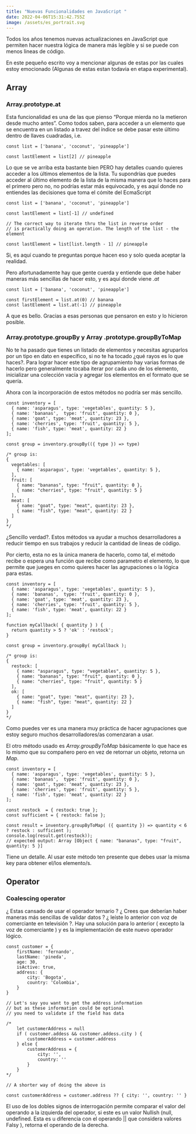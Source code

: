 ```yaml
---
title: "Nuevas Funcionalidades en JavaScript "
date: 2022-04-06T15:31:42.755Z
image: /assets/es_portrait.svg
---
```

Todos los años tenemos nuevas actualizaciones en JavaScript que permiten hacer nuestra lógica de manera más legible y si se puede con menos lineas de código.

En este pequeño escrito voy a mencionar algunas de estas por las cuales estoy emocionado (Algunas de estas estan todavia en etapa experimental).

## Array

### Array.prototype.at

Esta funcionalidad es una de las que pienso “Porque mierda no la metieron desde mucho antes”. Como todos saben, para acceder a un elemento que se encuentra en un listado a travez del índice se debe pasar este último dentro de llaves cuadradas, i.e.

```
const list = ['banana', 'coconut', 'pineapple']

const lastElement = list[2] // pineapple
```

Lo que se ve arriba esta bastante bien PERO hay detalles cuando quieres acceder a los últimos elementos de la lista. Tu supondrías que puedes acceder al último elemento de la lista de la misma manera que lo haces para el primero pero no, no podrías estar más equivocado, y es aquí donde no entiendes las decisiones que toma el cómite del EcmaScript

```
const list = ['banana', 'coconut', 'pineapple']

const lastElement = list[-1] // undefined

// The correct way to iterate thru the list in reverse order
// is practically doing an operation. The length of the list - the element

const lastElement = list[list.length - 1] // pineapple
```

Si, es aquí cuando te preguntas porque hacen eso y solo queda aceptar la realidad.

Pero afortunadamente hay que gente cuerda y entiende que debe haber maneras más sencillas de hacer esto, y es aquí donde viene *.at*

```
const list = ['banana', 'coconut', 'pineapple']

const firstElement = list.at(0) // banana
const lastElement = list.at(-1) // pineapple
```

A que es bello. Gracias a esas personas que pensaron en esto y lo hicieron posible.

### Array.prototype.groupBy y Array .prototype.groupByToMap

No te ha pasado que tienes un listado de elementos y necesitas agruparlos por un tipo en dato en específico, si no te ha tocado ¿qué rayos es lo que haces?. Para lograr hacer este tipo de agrupamiento hay varias formas de hacerlo pero generalmente tocaba iterar por cada uno de los elemento, inicializar una colección vacía y agregar los elementos en el formato que se quería.

Ahora con la incorporación de estos métodos no podría ser más sencillo.

 

```
const inventory = [
  { name: 'asparagus', type: 'vegetables', quantity: 5 },
  { name: 'bananas',  type: 'fruit', quantity: 0 },
  { name: 'goat', type: 'meat', quantity: 23 },
  { name: 'cherries', type: 'fruit', quantity: 5 },
  { name: 'fish', type: 'meat', quantity: 22 }
];

const group = inventory.groupBy(({ type }) => type)

/* group is:
{ 
  vegetables: [
    { name: 'asparagus', type: 'vegetables', quantity: 5 }, 
  ],
  fruit: [
    { name: "bananas", type: "fruit", quantity: 0 },
    { name: "cherries", type: "fruit", quantity: 5 }
  ], 
  meat: [
    { name: "goat", type: "meat", quantity: 23 },
    { name: "fish", type: "meat", quantity: 22 }
  ] 
}
*/
```

¿Sencillo verdad?. Estos métodos va ayudar a muchos desarrolladores a reducir tiempo en sus trabajos y reducir la cantidad de lineas de código.

Por cierto, esta no es la única manera de hacerlo, como tal, el método recibe o espera una función que recibe como parametro el elemento, lo que permite que jueges en como quieres hacer las agrupaciones o la lógica para estas.

 

```
const inventory = [
  { name: 'asparagus', type: 'vegetables', quantity: 5 },
  { name: 'bananas',  type: 'fruit', quantity: 0 },
  { name: 'goat', type: 'meat', quantity: 23 },
  { name: 'cherries', type: 'fruit', quantity: 5 },
  { name: 'fish', type: 'meat', quantity: 22 }
];

function myCallback( { quantity } ) {
  return quantity > 5 ? 'ok' : 'restock';
}

const group = inventory.groupBy( myCallback );

/* group is:
{ 
  restock: [
    { name: "asparagus", type: "vegetables", quantity: 5 },
    { name: "bananas", type: "fruit", quantity: 0 },
    { name: "cherries", type: "fruit", quantity: 5 }
  ], 
  ok: [
    { name: "goat", type: "meat", quantity: 23 },
    { name: "fish", type: "meat", quantity: 22 }
  ] 
}
*/
```

Como puedes ver es una manera muy práctica de hacer agrupaciones que estoy seguro muchos desarrolladores/as comenzaran a usar.

El otro método usado es *Array.groupByToMap* básicamente lo que hace es lo mismo que su compañero pero en vez de retornar un objeto, retorna un *Map*. 

```
const inventory = [
  { name: 'asparagus', type: 'vegetables', quantity: 5 },
  { name: 'bananas',  type: 'fruit', quantity: 0 },
  { name: 'goat', type: 'meat', quantity: 23 },
  { name: 'cherries', type: 'fruit', quantity: 5 },
  { name: 'fish', type: 'meat', quantity: 22 }
];

const restock  = { restock: true };
const sufficient = { restock: false };

const result = inventory.groupByToMap( ({ quantity }) => quantity < 6 ? restock : sufficient );
console.log(result.get(restock));
// expected output: Array [Object { name: "bananas", type: "fruit", quantity: 5 }]
```

Tiene un detalle. Al usar este método ten presente que debes usar la misma key para obtener el/los elemento/s.

## Operator

### Coalescing operator

¿ Estas cansado de usar el operador ternario ? ¿ Crees que deberían haber maneras más sencillas de validar datos ? ¿ leíste lo anterior con voz de comerciante en televisión ?. Hay una solución para lo anterior ( excepto la voz de comerciante ) y es la implementación de este nuevo operador lógico.

```
const customer = {
	firstName: 'fernando',
	lastName: 'pineda',
	age: 30,
	isActive: true,
	address: {
		city: 'Bogota',
		country: 'Colombia',
	}
}

// Let's say you want to get the address information
// but as these information could be optional
// you need to validate if the field has data

/*
	let customerAddress = null
	if ( customer.addess && customer.addess.city ) {
		customerAddress = customer.address
	} else {
		customerAddress = {
			city: '',
			country: ''
		}
	}
*/

// A shorter way of doing the above is

const customerAddress = customer.address ?? { city: '', country: '' }
```

El uso de los dobles signos de interrogación permite comparar el valor del operando a la izquierda del operador, si este es un valor Nullish (null, undefined. Esta es u diferencia con el operando || que considera valores Falsy ), retorna el operando de la derecha.